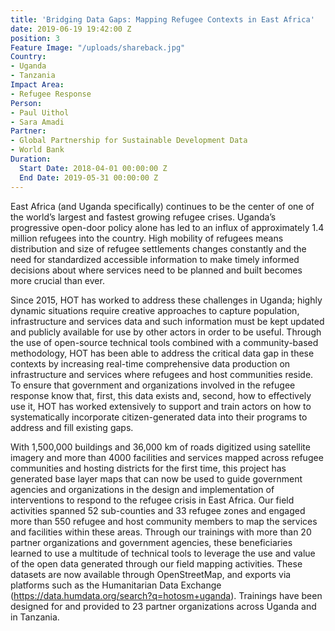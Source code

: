 ```yaml
---
title: 'Bridging Data Gaps: Mapping Refugee Contexts in East Africa'
date: 2019-06-19 19:42:00 Z
position: 3
Feature Image: "/uploads/shareback.jpg"
Country:
- Uganda
- Tanzania
Impact Area:
- Refugee Response
Person:
- Paul Uithol
- Sara Amadi
Partner:
- Global Partnership for Sustainable Development Data
- World Bank
Duration:
  Start Date: 2018-04-01 00:00:00 Z
  End Date: 2019-05-31 00:00:00 Z
---
```


East Africa (and Uganda specifically) continues to be the center of one of the world’s largest and fastest growing refugee crises. Uganda’s progressive open-door policy alone has led to an influx of approximately 1.4 million refugees into the country. High mobility of refugees means distribution and size of refugee settlements changes constantly and the need for standardized accessible information to make timely informed decisions about where services need to be planned and built becomes more crucial than ever.

Since 2015, HOT has worked to address these challenges in Uganda; highly dynamic situations require creative approaches to capture population, infrastructure and services data and such information must be kept updated and publicly available for use by other actors in order to be useful. Through the use of open-source technical tools combined with a community-based methodology, HOT has been able to address the critical data gap in these contexts by increasing real-time comprehensive data production on infrastructure and services where refugees and host communities reside. To ensure that government and organizations involved in the refugee response know that, first, this data exists and, second, how to effectively use it, HOT has worked extensively to support and train actors on how to systematically incorporate citizen-generated data into their programs to address and fill existing gaps.

With 1,500,000 buildings and 36,000 km of roads digitized using satellite imagery and more than 4000 facilities and services mapped across refugee communities and hosting districts for the first time, this project has generated base layer maps that can now be used to guide government agencies and organizations in the design and implementation of interventions to respond to the refugee crisis in East Africa. Our field activities spanned 52 sub-counties and 33 refugee zones and engaged more than 550 refugee and host community members to map the services and facilities within these areas. Through our trainings with more than 20 partner organizations and government agencies, these beneficiaries learned to use a multitude of technical tools to leverage the use and value of the open data generated through our field mapping activities. These datasets are now available through OpenStreetMap, and exports via platforms such as the Humanitarian Data Exchange (https://data.humdata.org/search?q=hotosm+uganda). Trainings have been designed for and provided to 23 partner organizations across Uganda and in Tanzania.
